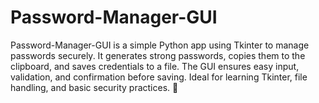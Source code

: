 # Password-Manager-GUI
Password-Manager-GUI is a simple Python app using Tkinter to manage passwords securely. It generates strong passwords, copies them to the clipboard, and saves credentials to a file. The GUI ensures easy input, validation, and confirmation before saving. Ideal for learning Tkinter, file handling, and basic security practices. 🚀
